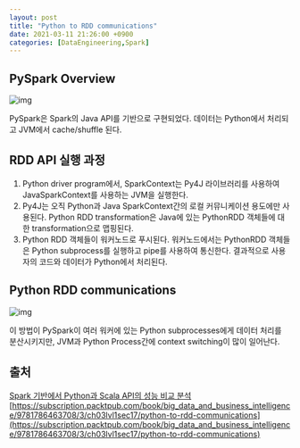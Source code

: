 ```yaml
---
layout: post
title: "Python to RDD communications"
date: 2021-03-11 21:26:00 +0900
categories: [DataEngineering,Spark]
---
```


## PySpark Overview

![img](http://i.imgur.com/YlI8AqEl.png)

PySpark은 Spark의 Java API를 기반으로 구현되었다. 데이터는 Python에서 처리되고 JVM에서 cache/shuffle 된다.

## RDD API 실행 과정
1. Python driver program에서, SparkContext는 Py4J 라이브러리를 사용하여 JavaSparkContext를 사용하는 JVM을 실행한다.
2. Py4J는 오직 Python과 Java SparkContext간의 로컬 커뮤니케이션 용도에만 사용된다. Python RDD transformation은 Java에 있는 PythonRDD 객체들에 대한 transformation으로 맵핑된다. 
3. Python RDD 객체들이 워커노드로 푸시된다. 워커노드에서는 PythonRDD 객체들은 Python subprocess를 실행하고 pipe를 사용하여 통신한다. 결과적으로 사용자의 코드와 데이터가 Python에서 처리된다.

## Python RDD communications

![img](https://static.packt-cdn.com/products/9781786463708/graphics/B05793_03_01.jpg)

이 방법이 PySpark이 여러 워커에 있는 Python subprocesses에게 데이터 처리를 분산시키지만, JVM과 Python Process간에 context switching이 많이 일어난다.

## 출처
[Spark 기반에서 Python과 Scala API의 성능 비교 분석](https://www.koreascience.or.kr/article/JAKO202010163508830.pdf)
[https://subscription.packtpub.com/book/big_data_and_business_intelligence/9781786463708/3/ch03lvl1sec17/python-to-rdd-communications](https://subscription.packtpub.com/book/big_data_and_business_intelligence/9781786463708/3/ch03lvl1sec17/python-to-rdd-communications)